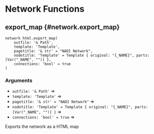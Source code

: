 # Network Functions
## export_map {#network.export_map}
```sig
network html.export_map(
    outfile: '& Path',
    template: 'Template',
    pagetitle: '& str' = "NADI Network",
    nodetitle: 'Template' = Template { original: "{_NAME}", parts: [Var("_NAME", "")] },
    connections: 'bool' = true
)
```

### Arguments
- `outfile: '& Path'` => 
- `template: 'Template'` => 
- `pagetitle: '& str' = "NADI Network"` => 
- `nodetitle: 'Template' = Template { original: "{_NAME}", parts: [Var("_NAME", "")] }` => 
- `connections: 'bool' = true` => 

Exports the network as a HTML map
